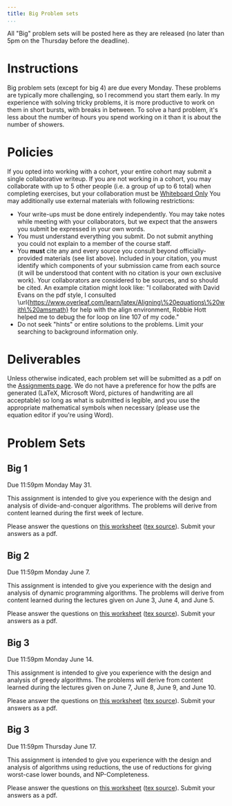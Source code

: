 ```yaml
---
title: Big Problem sets
...
```


All "Big" problem sets will be posted here as they are released (no later than 5pm on the Thursday before the deadline).

# Instructions

Big problem sets (except for big 4) are due every Monday. These problems are typically more challenging, so I recommend you start them early. In my experience with solving tricky problems, it is more productive to work on them in short bursts, with breaks in between. To solve a hard problem, it's less about the number of hours you spend working on it than it is about the number of showers.

# Policies

If you opted into working with a cohort, your entire cohort may submit a single collaborative writeup. If you are not working in a cohort, you may collaborate with up to 5 other people (i.e. a group of up to 6 total) when completing exercises, but your collaboration must be [Whiteboard Only](/syllabus.html) You may additionally use external materials with following restrictions:


- Your write-ups must be done entirely independently. You may take notes while meeting with your collaborators, but we expect that the answers you submit be expressed in your own words. 
- You must understand everything you submit. Do not submit anything you could not explain to a member of the course staff.
- You **must** cite any and every source you consult beyond officially-provided materials (see list above). Included in your citation, you must identify which components of your submission came from each source (it will be understood that content with no citation is your own exclusive work). Your collaborators are considered to be sources, and so should be cited. An example citation might look like: "I collaborated with David Evans on the pdf style, I consulted \url{https://www.overleaf.com/learn/latex/Aligning\%20equations\%20with\%20amsmath} for help with the align environment, Robbie Hott helped me to debug the for loop on line 107 of my code."
- Do not seek "hints" or entire solutions to the problems. Limit your searching to background information only.

# Deliverables

Unless otherwise indicated, each problem set will be submitted as a pdf on the [Assignments page](https://www.kytos.cs.virginia.edu/cs4102). We do not have a preference for how the pdfs are generated (LaTeX, Microsoft Word, pictures of handwriting are all acceptable) so long as what is submitted is legible, and you use the appropriate mathematical symbols when necessary (please use the equation editor if you're using Word).

# Problem Sets

## Big 1

Due 11:59pm Monday May 31.

This assignment is intended to give you experience with the design and analysis of divide-and-conquer algorithms. The problems will derive from content learned during the first week of lecture.

Please answer the questions on [this worksheet](files/bigs/big1_blank.pdf) ([tex source](files/bigs/big1.zip)). Submit your answers as a pdf.

## Big 2

Due 11:59pm Monday June 7.

This assignment is intended to give you experience with the design and analysis of dynamic programming algorithms. The problems will derive from content learned during the lectures given on June 3, June 4, and June 5.

Please answer the questions on [this worksheet](files/bigs/big2_blank.pdf) ([tex source](files/bigs/big2.zip)). Submit your answers as a pdf.


## Big 3

Due 11:59pm Monday June 14.

This assignment is intended to give you experience with the design and analysis of greedy algorithms. The problems will derive from content learned during the lectures given on June 7, June 8, June 9, and June 10.

Please answer the questions on [this worksheet](files/bigs/big3_blank.pdf) ([tex source](files/bigs/big3.zip)). Submit your answers as a pdf.

## Big 3

Due 11:59pm Thursday June 17.

This assignment is intended to give you experience with the design and analysis of algorithms using reductions, the use of reductions for giving worst-case lower bounds, and NP-Completeness. 

Please answer the questions on [this worksheet](files/bigs/big4_blank.pdf) ([tex source](files/bigs/big4.zip)). Submit your answers as a pdf.
